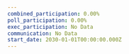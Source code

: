 ```yaml
---
combined_participation: 0.00%
poll_participation: 0.00%
exec_participation: No Data
communication: No Data
start_date: 2030-01-01T00:00:00.000Z
---
```

